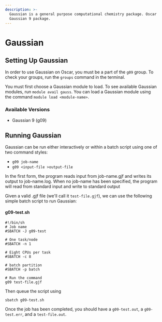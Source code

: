```yaml
---
description: >-
  Gaussian is a general purpose computational chemistry package. Oscar uses the
  Gaussian 9 package.
---
```


# Gaussian

## Setting Up Gaussian

In order to use Gaussian on Oscar, you must be a part of the `g09` group. To check your groups, run the `groups` command in the terminal.

You must first choose a Gaussian module to load. To see available Gaussian modules, run `module avail gauss`. You can load a Gaussian module using the command `module load <module-name>`. 

### Available Versions

* Gaussian 9 \(g09\)

## Running Gaussian

Gaussian can be run either interactively or within a batch script using one of two command styles:

* `g09 job-name`
* `g09 <input-file >output-file`

In the first form, the program reads input from job-name.gjf and writes its output to job-name.log. When no job-name has been specified, the program will read from standard input and write to standard output

Given a valid .gjf file \(we'll call it `test-file.gjf`\), we can use the following simple batch script to run Gaussian:

#### g09-test.sh

```text
#!/bin/sh
# Job name
#SBATCH -J g09-test

# One task/node
#SBATCH -n 1

# Eight CPUs per task
#SBATCH -c 8

# batch partition
#SBATCH -p batch

# Run the command
g09 test-file.gjf
```

Then queue the script using

```text
sbatch g09-test.sh
```

Once the job has been completed, you should have a `g09-test.out`, a `g09-test.err`, and a `test-file.out`.

